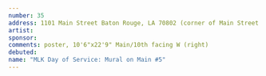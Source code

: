 ```yaml
---
number: 35
address: 1101 Main Street Baton Rouge, LA 70802 (corner of Main Street and 11th street)
artist:
sponsor:
comments: poster, 10'6"x22'9" Main/10th facing W (right)
debuted:
name: "MLK Day of Service: Mural on Main #5"
---
```

